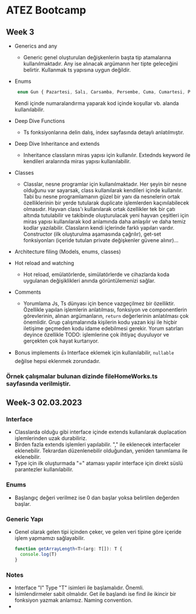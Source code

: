 # ATEZ Bootcamp

## Week 3

* Generics and any

  * Generic genel oluşturulan değişkenlerin başta tip atamalarına kullanılmaktadır. Any ise alınacak argümanın her tipte geleceğini belirtir. Kullanmak ts yapısına uygun değildir.
* Enums

  ```typescript
   enum Gun { Pazartesi, Salı, Carsamba, Persembe, Cuma, Cumartesi, Pazar };
  ```
  
   Kendi içinde numaralandırma yaparak kod içinde koşullar vb. alanda kullanılabilir.
* Deep Dive Functions

  * Ts fonksiyonlarına delin dalış, index sayfasında detaylı anlatılmıştır.
* Deep Dive Inheritance and extends

  * Inheritance classların miras yapısı için kullanılır. Extednds keyword ile kendileri aralarında miras yapısı kullanılabilir.
* Classes

  * Classlar, nesne programlar için kullanılmaktadır. Her şeyin bir nesne olduğunu var sayarsak, class kullanılarak kendileri içinde kullanılır. Tabi bu nesne programlamanın güzel bir yanı da nesnelerin ortak özelliklerinin bir yerde tutularak duplicate işlemlerden kaçınılabilecek olmasıdır. Hayvan class'ı kullanılarak ortak özellikler tek bir çatı altında tutulabilir ve takibinde oluşturulacak yeni hayvan çeşitleri için miras yapısı kullanılarak kod anlamında daha anlaşılır ve daha temiz kodlar yazılabilir. Classların kendi içlerinde farklı yapıları vardır. Constructor (ilk oluşturulma aşamasında çağrılır), get-set fonksiyonları (içeride tutulan private değişkenler güvene alınır)...
* Architecture filing (Models, enums, classes)
* Hot reload and watching

  * Hot reload, emülatörlerde, simülatörlerde ve cihazlarda koda uygulanan değişiklikleri anında görüntülemenizi sağlar.
* Comments

  * Yorumlama Js, Ts dünyası için bence vazgeçilmez bir özelliktir. Özellikle yapılan işlemlerin anlatılması, fonksiyon ve componentlerin görevlerinin, alınan argümanların, `return` değerlerinin anlatılması çok önemlidir. Grup çalışmalarında kişilerin kodu yazan kişi ile hiçbir iletişime geçmeden kodu idame edebilmesi gerekir. Yorum satırları deyince özellikle TODO: işlemlerine çok ihtiyaç duyuluyor ve gerçekten çok hayat kurtarıyor.
* Bonus implements 👍 Interface eklemek için kullanılabilir, `nullable` değilse hepsi eklenmek zorundadır.

### Örnek çalışmalar bulunan dizinde fileHomeWorks.ts sayfasında verilmiştir.



## Week-3 02.03.2023

### Interface

* Classlarda olduğu gibi interface içinde extends kullanılarak duplacation işlemlerinden uzak durabiliriz.
* Birden fazla extends işlemleri yapılabilir. "," ile eklenecek interfaceler eklenebilir. Tekrardan düzenlenebilir olduğundan, yeniden tanımlama ile eklenebilir.
* Type için ilk oluşturmada "=" ataması yapılır interface için direkt süslü parantezler kullanılabilir.

### Enums

* Başlangıç değeri verilmez ise 0 dan başlar yoksa belirtilen değerden başlar.

### Generic Yapı

* Genel olarak gelen tipi içinden çeker, ve gelen veri tipine göre içeride işlem yapmamızı sağlayabilir. 

  ```typescript
  function getArrayLength<T>(arg: T[]): T {
    console.log(T)
  }
  ```



### Notes

* Interface "I" Type "T" isimleri ile başlamalıdır. Önemli.
* İsimlendirmeler sabit olmalıdır. Get ile başlandı ise find ile ikincir bir fonksiyon yazmak anlamsız. Naming convention.
* 

